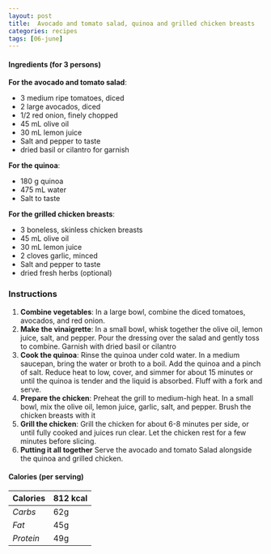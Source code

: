 ```yaml
---
layout: post
title:  Avocado and tomato salad, quinoa and grilled chicken breasts
categories: recipes
tags: [06-june]
---
```


#### Ingredients (for 3 persons)

**For the avocado and tomato salad**:
- 3 medium ripe tomatoes, diced
- 2 large avocados, diced
- 1/2 red onion, finely chopped
- 45 mL olive oil
- 30 mL lemon juice
- Salt and pepper to taste
- dried basil or cilantro for garnish

**For the quinoa**:
- 180 g quinoa
- 475 mL water
- Salt to taste

**For the grilled chicken breasts**:
- 3 boneless, skinless chicken breasts
- 45 mL olive oil
- 30 mL lemon juice
- 2 cloves garlic, minced
- Salt and pepper to taste
- dried fresh herbs (optional)

### Instructions

1. **Combine vegetables**:
In a large bowl, combine the diced tomatoes, avocados, and red onion.
2. **Make the vinaigrette**:
In a small bowl, whisk together the olive oil, lemon juice, salt, and pepper. Pour the dressing over the salad and gently toss to combine. Garnish with dried basil or cilantro
3. **Cook the quinoa**:
Rinse the quinoa under cold water. In a medium saucepan, bring the water or broth to a boil. Add the quinoa and a pinch of salt. Reduce heat to low, cover, and simmer for about 15 minutes or until the quinoa is tender and the liquid is absorbed. Fluff with a fork and serve.
4. **Prepare the chicken**:
Preheat the grill to medium-high heat. In a small bowl, mix the olive oil, lemon juice, garlic, salt, and pepper. Brush the chicken breasts with it
5. **Grill the chicken**:
Grill the chicken for about 6-8 minutes per side, or until fully cooked and juices run clear. Let the chicken rest for a few minutes before slicing.
6. **Putting it all together**
Serve the avocado and tomato Salad alongside the quinoa and grilled chicken.

#### Calories (per serving)

| **Calories** | 812 kcal |
| ----------- | ----------- |
| *Carbs* | 62g |
| *Fat* | 45g |
| *Protein* | 49g |
